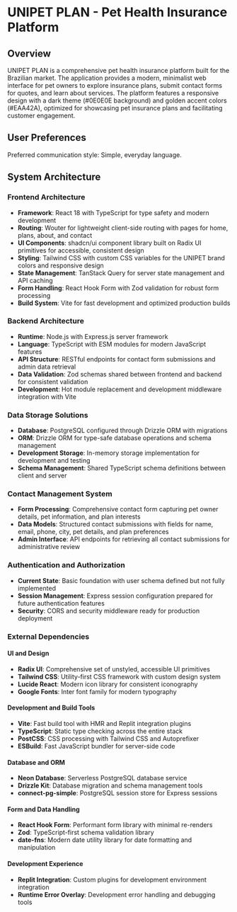 # UNIPET PLAN - Pet Health Insurance Platform

## Overview

UNIPET PLAN is a comprehensive pet health insurance platform built for the Brazilian market. The application provides a modern, minimalist web interface for pet owners to explore insurance plans, submit contact forms for quotes, and learn about services. The platform features a responsive design with a dark theme (#0E0E0E background) and golden accent colors (#EAA42A), optimized for showcasing pet insurance plans and facilitating customer engagement.

## User Preferences

Preferred communication style: Simple, everyday language.

## System Architecture

### Frontend Architecture
- **Framework**: React 18 with TypeScript for type safety and modern development
- **Routing**: Wouter for lightweight client-side routing with pages for home, plans, about, and contact
- **UI Components**: shadcn/ui component library built on Radix UI primitives for accessible, consistent design
- **Styling**: Tailwind CSS with custom CSS variables for the UNIPET brand colors and responsive design
- **State Management**: TanStack Query for server state management and API caching
- **Form Handling**: React Hook Form with Zod validation for robust form processing
- **Build System**: Vite for fast development and optimized production builds

### Backend Architecture
- **Runtime**: Node.js with Express.js server framework
- **Language**: TypeScript with ESM modules for modern JavaScript features
- **API Structure**: RESTful endpoints for contact form submissions and admin data retrieval
- **Data Validation**: Zod schemas shared between frontend and backend for consistent validation
- **Development**: Hot module replacement and development middleware integration with Vite

### Data Storage Solutions
- **Database**: PostgreSQL configured through Drizzle ORM with migrations
- **ORM**: Drizzle ORM for type-safe database operations and schema management
- **Development Storage**: In-memory storage implementation for development and testing
- **Schema Management**: Shared TypeScript schema definitions between client and server

### Contact Management System
- **Form Processing**: Comprehensive contact form capturing pet owner details, pet information, and plan interests
- **Data Models**: Structured contact submissions with fields for name, email, phone, city, pet details, and plan preferences
- **Admin Interface**: API endpoints for retrieving all contact submissions for administrative review

### Authentication and Authorization
- **Current State**: Basic foundation with user schema defined but not fully implemented
- **Session Management**: Express session configuration prepared for future authentication features
- **Security**: CORS and security middleware ready for production deployment

### External Dependencies

#### UI and Design
- **Radix UI**: Comprehensive set of unstyled, accessible UI primitives
- **Tailwind CSS**: Utility-first CSS framework with custom design system
- **Lucide React**: Modern icon library for consistent iconography
- **Google Fonts**: Inter font family for modern typography

#### Development and Build Tools
- **Vite**: Fast build tool with HMR and Replit integration plugins
- **TypeScript**: Static type checking across the entire stack
- **PostCSS**: CSS processing with Tailwind CSS and Autoprefixer
- **ESBuild**: Fast JavaScript bundler for server-side code

#### Database and ORM
- **Neon Database**: Serverless PostgreSQL database service
- **Drizzle Kit**: Database migration and schema management tools
- **connect-pg-simple**: PostgreSQL session store for Express sessions

#### Form and Data Handling
- **React Hook Form**: Performant form library with minimal re-renders
- **Zod**: TypeScript-first schema validation library
- **date-fns**: Modern date utility library for date formatting and manipulation

#### Development Experience
- **Replit Integration**: Custom plugins for development environment integration
- **Runtime Error Overlay**: Development error handling and debugging tools